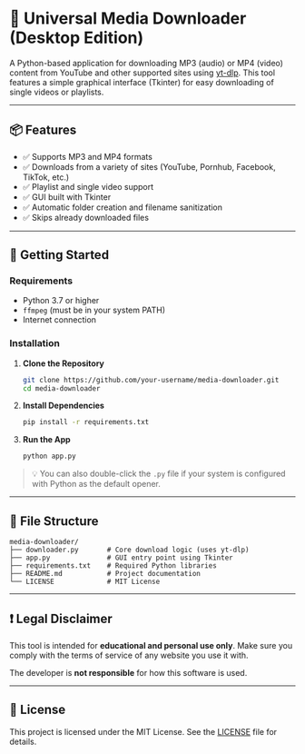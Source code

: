 # 🎵 Universal Media Downloader (Desktop Edition)

A Python-based application for downloading MP3 (audio) or MP4 (video) content from YouTube and other supported sites using [yt-dlp](https://github.com/yt-dlp/yt-dlp). This tool features a simple graphical interface (Tkinter) for easy downloading of single videos or playlists.

---

## 📦 Features

- ✅ Supports MP3 and MP4 formats
- ✅ Downloads from a variety of sites (YouTube, Pornhub, Facebook, TikTok, etc.)
- ✅ Playlist and single video support
- ✅ GUI built with Tkinter
- ✅ Automatic folder creation and filename sanitization
- ✅ Skips already downloaded files

---

## 🚀 Getting Started

### Requirements

- Python 3.7 or higher
- `ffmpeg` (must be in your system PATH)
- Internet connection

### Installation

1. **Clone the Repository**
   ```bash
   git clone https://github.com/your-username/media-downloader.git
   cd media-downloader
   ```

2. **Install Dependencies**
   ```bash
   pip install -r requirements.txt
   ```

3. **Run the App**
   ```bash
   python app.py
   ```

> 💡 You can also double-click the `.py` file if your system is configured with Python as the default opener.

---

## 📁 File Structure

```
media-downloader/
├── downloader.py       # Core download logic (uses yt-dlp)
├── app.py              # GUI entry point using Tkinter
├── requirements.txt    # Required Python libraries
├── README.md           # Project documentation
└── LICENSE             # MIT License
```

---

## ❗ Legal Disclaimer

This tool is intended for **educational and personal use only**. Make sure you comply with the terms of service of any website you use it with. 

The developer is **not responsible** for how this software is used.

---

## 📜 License

This project is licensed under the MIT License. See the [LICENSE](LICENSE) file for details.
